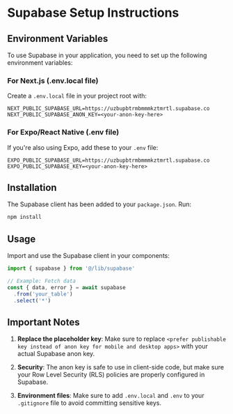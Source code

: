 # Supabase Setup Instructions

## Environment Variables

To use Supabase in your application, you need to set up the following environment variables:

### For Next.js (.env.local file)
Create a `.env.local` file in your project root with:

```env
NEXT_PUBLIC_SUPABASE_URL=https://uzbupbtrmbmmmkztmrtl.supabase.co
NEXT_PUBLIC_SUPABASE_ANON_KEY=<your-anon-key-here>
```

### For Expo/React Native (.env file)
If you're also using Expo, add these to your `.env` file:

```env
EXPO_PUBLIC_SUPABASE_URL=https://uzbupbtrmbmmmkztmrtl.supabase.co
EXPO_PUBLIC_SUPABASE_KEY=<your-anon-key-here>
```

## Installation

The Supabase client has been added to your `package.json`. Run:

```bash
npm install
```

## Usage

Import and use the Supabase client in your components:

```typescript
import { supabase } from '@/lib/supabase'

// Example: Fetch data
const { data, error } = await supabase
  .from('your_table')
  .select('*')
```

## Important Notes

1. **Replace the placeholder key**: Make sure to replace `<prefer publishable key instead of anon key for mobile and desktop apps>` with your actual Supabase anon key.

2. **Security**: The anon key is safe to use in client-side code, but make sure your Row Level Security (RLS) policies are properly configured in Supabase.

3. **Environment files**: Make sure to add `.env.local` and `.env` to your `.gitignore` file to avoid committing sensitive keys.
